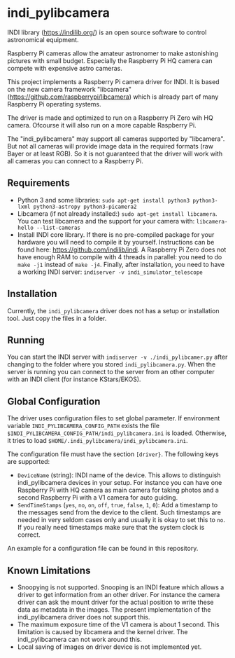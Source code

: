 # indi_pylibcamera
INDI library (https://indilib.org/) is an open source software to control astronomical equipment.

Raspberry Pi cameras allow the amateur astronomer to make astonishing pictures with small budget. Especially the
Raspberry Pi HQ camera can compete with expensive astro cameras.

This project implements a Raspberry Pi camera driver for INDI. It is based on the new camera framework
"libcamera" (https://github.com/raspberrypi/libcamera) which is already part of many Raspberry Pi operating systems.

The driver is made and optimized to run on a Raspberry Pi Zero wih HQ camera. Ofcourse it will also run on a more
capable Raspberry Pi.

The "indi_pylibcamera" may support all cameras supported by "libcamera". But not all cameras will provide image data
in the required formats (raw Bayer or at least RGB). So it is not guaranteed that the driver will work with all
cameras you can connect to a Raspberry Pi.

## Requirements
- Python 3 and some libraries:
```sudo apt-get install python3 python3-lxml python3-astropy python3-picamera2```
- Libcamera (if not already installed:) `sudo apt-get install libcamera`. You can test libcamera and the support
for your camera with: `libcamera-hello --list-cameras`
- Install INDI core library. If there is no pre-compiled package for your hardware you will need to compile it
by yourself. Instructions can be found here: https://github.com/indilib/indi. A Raspberry Pi Zero does not
have enough RAM to compile with 4 threads in parallel: you need to do `make -j1` instead of `make -j4`. 
Finally, after installation, you need to have a working INDI server: `indiserver -v indi_simulator_telescope`

## Installation
Currently, the `indi_pylibcamera` driver does not has a setup or installation tool. Just copy the files in a folder.

## Running
You can start the INDI server with `indiserver -v ./indi_pylibcamer.py` after changing to the folder where you stored
`indi_pylibcamera.py`. When the server is running you can connect to the server from an other computer with an INDI
client (for instance KStars/EKOS).

## Global Configuration
The driver uses configuration files to set global parameter. If environment variable `INDI_PYLIBCAMERA_CONFIG_PATH`
exists the file `$INDI_PYLIBCAMERA_CONFIG_PATH/indi_pylibcamera.ini` is loaded. Otherwise, it tries to load
`$HOME/.indi_pylibcamera/indi_pylibcamera.ini`.

The configuration file must have the section `[driver}`. The following keys are supported:
- `DeviceName` (string): INDI name of the device. This allows to distinguish indi_pylibcamera devices in your setup.
For instance you can have one Raspberry Pi with HQ camera as main camera for taking photos and a second Raspberry Pi with
a V1 camera for auto guiding.
- `SendTimeStamps` (`yes`, `no`, `on`, `off`, `true`, `false`, `1`, `0`): Add a timestamp to the messages send from
the device to the client. Such timestamps are needed in very seldom cases only and usually it is okay to set this 
to `no`. If you really need timestamps make sure that the system clock is correct. 

An example for a configuration file can be found in this repository.


## Known Limitations
- Snoopying is not supported.
Snooping is an INDI feature which allows a driver to get information from an other driver. For instance the camera
driver can ask the mount driver for the actual position to write these data as metadata in the images. The present
implementation of the indi_pylibcamera driver does not support this.
- The maximum exposure time of the V1 camera is about 1 second. This limitation is caused by libcamera and the kernel
driver. The indi_pylibcamera can not work around this.
- Local saving of images on driver device is not implemented yet.

